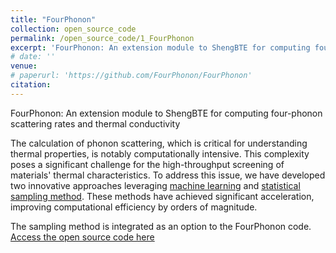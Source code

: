 ```yaml
---
title: "FourPhonon"
collection: open_source_code
permalink: /open_source_code/1_FourPhonon
excerpt: 'FourPhonon: An extension module to ShengBTE for computing four-phonon scattering rates and thermal conductivity.'
# date: ''
venue: 
# paperurl: 'https://github.com/FourPhonon/FourPhonon'
citation: 
---
```

FourPhonon: An extension module to ShengBTE for computing four-phonon scattering rates and thermal conductivity

The calculation of phonon scattering, which is critical for understanding thermal properties, is notably computationally intensive. This complexity poses a significant challenge for the high-throughput screening of materials' thermal characteristics. To address this issue, we have developed two innovative approaches leveraging [machine learning](https://www.nature.com/articles/s41524-023-01020-9) and [statistical sampling method](https://www.nature.com/articles/s41524-024-01215-8). These methods have achieved significant acceleration, improving computational efficiency by orders of magnitude.

The sampling method is integrated as an option to the FourPhonon code. [Access the open source code here](https://github.com/FourPhonon/FourPhonon)

<!-- Recommended citation: Your Name, You. (2010). "Paper Title Number 2." <i>Journal 1</i>. 1(2). -->